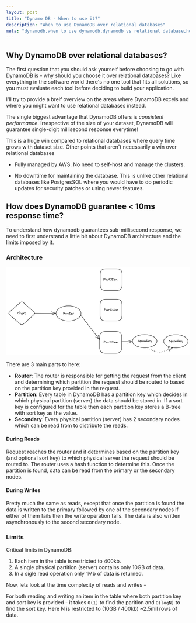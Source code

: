 ```yaml
---
layout: post
title: "Dynamo DB - When to use it?"
description: "When to use DynamoDB over relational databases"
meta: "dynamodb,when to use dynamodb,dynamodb vs relational database,how does dynamodb achieve sub-millisecond response time"
---
```


## Why DynamoDB over relational databases?

The first question that you should ask yourself before choosing to go with DynamoDB is - why should you choose it over relational databases? Like
everything in the software world there's no one tool that fits all solutions, so you must evaluate each tool before deciding to build your application.

I'll try to provide a breif overview on the areas where DynamoDB excels and where you might want to use relational databases instead.

The single biggest advantage that DynamoDB offers is *consistent performance*. Irrespective of the size of your dataset, 
DynamoDB will guarantee single-digit millisecond response everytime! 

This is a huge win compared to relational databases where query time grows with dataset size. Other points that aren't necessarily a win over relational databases

* Fully managed by AWS. No need to self-host and manage the clusters.

* No downtime for maintaining the database. This is unlike other relational databases like PostgresSQL where you would have to do periodic updates for security patches or using newer features.


## How does DynamoDB guarantee < 10ms response time? 

To understand how dynamodb guarantees sub-millisecond response, we need to first understand a little bit about DynamoDB architecture and the limits imposed by it.

### Architecture

![DynamoDB Architecture](/assets/posts/dynamodb-architecture.png)

There are 3 main parts to here:

* **Router**: The router is responsible for getting the request from the client and determining which partition the request should be routed to based on the partition key provided in the request.
* **Partition**: Every table in DynamoDB has a partition key which decides in which physical partition (server) the data should be stored in. If a sort key is configured for the table then each partition key stores a B-tree with sort key as the value.
* **Secondary**: Every physical partition (server) has 2 secondary nodes which can be read from to distribute the reads.

#### During Reads
Request reaches the router and it determines based on the partition key (and optional sort key) to which physical server the request should be routed to. The router uses a hash function to determine this. Once the partition is found, data can be read from the primary or the secondary nodes.

#### During Writes
Pretty much the same as reads, except that once the partition is found the data is written to the primary followed by one of the secondary nodes if either of them fails then the write operation fails. The data is also written asynchronously to the second secondary node.

### Limits

Critical limits in DynamoDB:
1. Each item in the table is restricted to 400kb.
2. A single physical partition (server) contains only 10GB of data. 
3. In a sigle read operation only 1Mb of data is returned.

Now, lets look at the time complexity of reads and writes - 

For both reading and writing an item in the table where both partition key and sort key is provided - it takes `O(1)` to find the parition and `O(logN)` to find the sort key. Here N is restricted to (10GB / 400kb) ~2.5mil rows of data.
